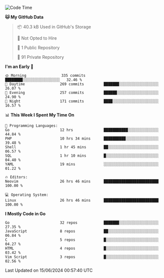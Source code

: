 
<!--START_SECTION:waka-->
![Code Time](http://img.shields.io/badge/Code%20Time-4%2C946%20hrs%2035%20mins-blue)

**🐱 My GitHub Data** 

> 📦 40.3 kB Used in GitHub's Storage 
 > 
> 🚫 Not Opted to Hire
 > 
> 📜 1 Public Repository 
 > 
> 🔑 91 Private Repository 
 > 
**I'm an Early 🐤** 

```text
🌞 Morning                335 commits         ████████░░░░░░░░░░░░░░░░░   32.46 % 
🌆 Daytime                269 commits         ███████░░░░░░░░░░░░░░░░░░   26.07 % 
🌃 Evening                257 commits         ██████░░░░░░░░░░░░░░░░░░░   24.90 % 
🌙 Night                  171 commits         ████░░░░░░░░░░░░░░░░░░░░░   16.57 % 
```


📊 **This Week I Spent My Time On** 

```text
💬 Programming Languages: 
Go                       12 hrs              ███████████░░░░░░░░░░░░░░   44.84 % 
PHP                      10 hrs 34 mins      ██████████░░░░░░░░░░░░░░░   39.48 % 
Shell                    1 hr 45 mins        ██░░░░░░░░░░░░░░░░░░░░░░░   06.57 % 
SQL                      1 hr 10 mins        █░░░░░░░░░░░░░░░░░░░░░░░░   04.40 % 
YAML                     19 mins             ░░░░░░░░░░░░░░░░░░░░░░░░░   01.22 % 

🔥 Editors: 
Neovim                   26 hrs 46 mins      █████████████████████████   100.00 % 

💻 Operating System: 
Linux                    26 hrs 46 mins      █████████████████████████   100.00 % 
```

**I Mostly Code in Go** 

```text
Go                       32 repos            ███████░░░░░░░░░░░░░░░░░░   27.35 % 
JavaScript               8 repos             ██░░░░░░░░░░░░░░░░░░░░░░░   06.84 % 
C                        5 repos             █░░░░░░░░░░░░░░░░░░░░░░░░   04.27 % 
HTML                     4 repos             █░░░░░░░░░░░░░░░░░░░░░░░░   03.42 % 
Vim Script               3 repos             █░░░░░░░░░░░░░░░░░░░░░░░░   02.56 % 
```




 Last Updated on 15/06/2024 00:57:40 UTC
<!--END_SECTION:waka-->
